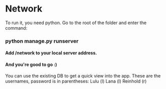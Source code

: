 # Network

To run it, you need python.
Go to the root of the folder and enter the command:

### python manage.py runserver

#### Add /network to your local server address.
#### And you're good to go :)

You can use the existing DB to get a quick view into the app. These are the usernames, password is in parentheses:
Lulu (l)
Lana (l)
Reinhold (r)
